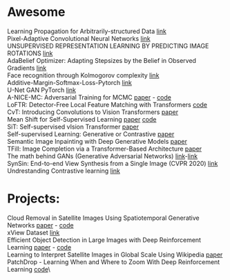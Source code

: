 # Awesome

Learning Propagation for Arbitrarily-structured Data [link](https://arxiv.org/pdf/1909.11237.pdf)\
Pixel-Adaptive Convolutional Neural Networks [link](https://arxiv.org/pdf/1904.05373.pdf)\
UNSUPERVISED REPRESENTATION LEARNING BY PREDICTING IMAGE ROTATIONS [link](https://arxiv.org/pdf/1803.07728.pdf)\
AdaBelief Optimizer: Adapting Stepsizes by the Belief in Observed Gradients [link](https://arxiv.org/pdf/2010.07468.pdf)\
Face recognition through Kolmogorov complexity [link](https://medium.com/@zliu19_20738/unsupervised-sequence-clustering-with-how-stanford-student-enroll-in-classes-77c9b47c1ebc)\
Additive-Margin-Softmax-Loss-Pytorch [link](https://github.com/Leethony/Additive-Margin-Softmax-Loss-Pytorch)\
U-Net GAN PyTorch [link](https://github.com/boschresearch/unetgan)\
A-NICE-MC: Adversarial Training for MCMC [paper](https://arxiv.org/pdf/1706.07561.pdf) - [code](https://github.com/ermongroup/a-nice-mc)\
LoFTR: Detector-Free Local Feature Matching with Transformers [code](https://github.com/zju3dv/LoFTR)\
CvT: Introducing Convolutions to Vision Transformers [paper](https://arxiv.org/pdf/2103.15808v1.pdf)\
Mean Shift for Self-Supervised Learning [paper](https://www.csee.umbc.edu/~hpirsiav/papers/MeanShift.pdf) [code](https://github.com/UMBCvision/MSF)\
SiT: Self-supervised vIsion Transformer [paper](https://arxiv.org/pdf/2104.03602.pdf)\
Self-supervised Learning: Generative or Contrastive [paper](https://arxiv.org/pdf/2006.08218.pdf)\
Semantic Image Inpainting with Deep Generative Models [paper](https://arxiv.org/pdf/1607.07539.pdf)\
TFill: Image Completion via a Transformer-Based Architecture [paper](https://arxiv.org/pdf/2104.00845.pdf)\
The math behind GANs (Generative Adversarial Networks) [link](https://towardsdatascience.com/the-math-behind-gans-generative-adversarial-networks-3828f3469d9c)-[link](https://openai.com/blog/generative-models/)\
SynSin: End-to-end View Synthesis from a Single Image (CVPR 2020) [link](https://github.com/facebookresearch/synsin)\
Undrestanding Contrastive learning [link](https://generallyintelligent.ai/understanding-self-supervised-contrastive-learning.html)
# Projects:
Cloud Removal in Satellite Images Using Spatiotemporal Generative Networks [paper](https://arxiv.org/pdf/1912.06838.pdf) - [code](https://github.com/ermongroup/STGAN)\
xView Dataset [link](http://xviewdataset.org/#dataset)\
Efficient Object Detection in Large Images with Deep Reinforcement Learning [paper]() - [code](https://github.com/ermongroup/EfficientObjectDetection)\
Learning to Interpret Satellite Images in Global Scale Using Wikipedia [paper](https://arxiv.org/pdf/1905.02506.pdf)\
PatchDrop - Learning When and Where to Zoom With Deep Reinforcement Learning [code](https://github.com/ermongroup/PatchDrop)\



